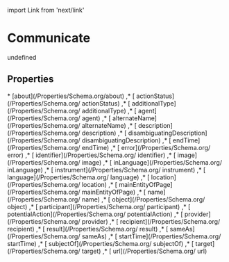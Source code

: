 import Link from 'next/link'
# Communicate

undefined

## Properties

<Grid>
* [about](/Properties/Schema.org/about)
,* [ actionStatus](/Properties/Schema.org/ actionStatus)
,* [ additionalType](/Properties/Schema.org/ additionalType)
,* [ agent](/Properties/Schema.org/ agent)
,* [ alternateName](/Properties/Schema.org/ alternateName)
,* [ description](/Properties/Schema.org/ description)
,* [ disambiguatingDescription](/Properties/Schema.org/ disambiguatingDescription)
,* [ endTime](/Properties/Schema.org/ endTime)
,* [ error](/Properties/Schema.org/ error)
,* [ identifier](/Properties/Schema.org/ identifier)
,* [ image](/Properties/Schema.org/ image)
,* [ inLanguage](/Properties/Schema.org/ inLanguage)
,* [ instrument](/Properties/Schema.org/ instrument)
,* [ language](/Properties/Schema.org/ language)
,* [ location](/Properties/Schema.org/ location)
,* [ mainEntityOfPage](/Properties/Schema.org/ mainEntityOfPage)
,* [ name](/Properties/Schema.org/ name)
,* [ object](/Properties/Schema.org/ object)
,* [ participant](/Properties/Schema.org/ participant)
,* [ potentialAction](/Properties/Schema.org/ potentialAction)
,* [ provider](/Properties/Schema.org/ provider)
,* [ recipient](/Properties/Schema.org/ recipient)
,* [ result](/Properties/Schema.org/ result)
,* [ sameAs](/Properties/Schema.org/ sameAs)
,* [ startTime](/Properties/Schema.org/ startTime)
,* [ subjectOf](/Properties/Schema.org/ subjectOf)
,* [ target](/Properties/Schema.org/ target)
,* [ url](/Properties/Schema.org/ url)

</Grid>


